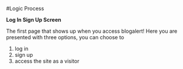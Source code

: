 #Logic Process

**Log In Sign Up Screen**

The first page that shows up when you access blogalert! Here you are presented with three options, you can choose to 
1. log in 
2. sign up 
3. access the site as a visitor
